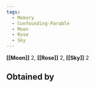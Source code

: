 ```yaml
---
tags:
  - Memory
  - Confounding-Parable
  - Moon
  - Rose
  - Sky
---
```


**[[Moon]]** 2, **[[Rose]]** 2, **[[Sky]]** 2

## Obtained by
